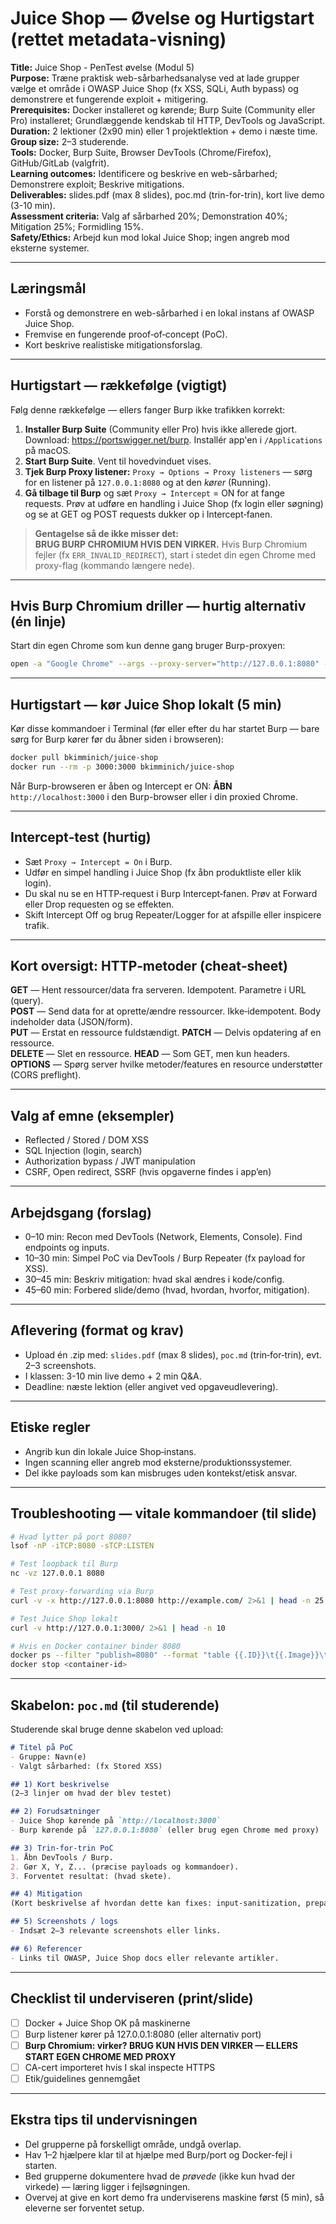 # Juice Shop — Øvelse og Hurtigstart (rettet metadata-visning)

**Title:** Juice Shop - PenTest øvelse (Modul 5)  
**Purpose:** Træne praktisk web-sårbarhedsanalyse ved at lade grupper vælge et område i OWASP Juice Shop (fx XSS, SQLi, Auth bypass) og demonstrere et fungerende exploit + mitigering.  
**Prerequisites:** Docker installeret og kørende; Burp Suite (Community eller Pro) installeret; Grundlæggende kendskab til HTTP, DevTools og JavaScript.  
**Duration:** 2 lektioner (2x90 min) eller 1 projektlektion + demo i næste time.  
**Group size:** 2–3 studerende.  
**Tools:** Docker, Burp Suite, Browser DevTools (Chrome/Firefox), GitHub/GitLab (valgfrit).  
**Learning outcomes:** Identificere og beskrive en web-sårbarhed; Demonstrere exploit; Beskrive mitigations.  
**Deliverables:** slides.pdf (max 8 slides), poc.md (trin-for-trin), kort live demo (3-10 min).  
**Assessment criteria:** Valg af sårbarhed 20%; Demonstration 40%; Mitigation 25%; Formidling 15%.  
**Safety/Ethics:** Arbejd kun mod lokal Juice Shop; ingen angreb mod eksterne systemer.

---

## Læringsmål
- Forstå og demonstrere en web-sårbarhed i en lokal instans af OWASP Juice Shop.  
- Fremvise en fungerende proof‑of‑concept (PoC).  
- Kort beskrive realistiske mitigationsforslag.

---

## Hurtigstart — rækkefølge (vigtigt)
Følg denne rækkefølge — ellers fanger Burp ikke trafikken korrekt:

1. **Installer Burp Suite** (Community eller Pro) hvis ikke allerede gjort. Download: https://portswigger.net/burp. Installér app'en i `/Applications` på macOS.  
2. **Start Burp Suite**. Vent til hovedvinduet vises.  
3. **Tjek Burp Proxy listener:** `Proxy → Options → Proxy listeners` — sørg for en listener på `127.0.0.1:8080` og at den *kører* (Running). 
4. **Gå tilbage til Burp** og sæt `Proxy → Intercept` = ON for at fange requests. Prøv at udføre en handling i Juice Shop (fx login eller søgning) og se at GET og POST requests dukker op i Intercept‑fanen.

> **Gentagelse så de ikke misser det:**  
> **BRUG BURP CHROMIUM HVIS DEN VIRKER.** Hvis Burp Chromium fejler (fx `ERR_INVALID_REDIRECT`), start i stedet din egen Chrome med proxy-flag (kommando længere nede).

---

## Hvis Burp Chromium driller — hurtig alternativ (én linje)
Start din egen Chrome som kun denne gang bruger Burp-proxyen:
```bash
open -a "Google Chrome" --args --proxy-server="http://127.0.0.1:8080" --user-data-dir="/tmp/chrome-burp"
```

---

## Hurtigstart — kør Juice Shop lokalt (5 min)
Kør disse kommandoer i Terminal (før eller efter du har startet Burp — bare sørg for Burp kører før du åbner siden i browseren):
```bash
docker pull bkimminich/juice-shop
docker run --rm -p 3000:3000 bkimminich/juice-shop
```
Når Burp-browseren er åben og Intercept er ON: **ÅBN** `http://localhost:3000` i den Burp-browser eller i din proxied Chrome.

---

## Intercept‑test (hurtig)
- Sæt `Proxy → Intercept = On` i Burp.  
- Udfør en simpel handling i Juice Shop (fx åbn produktliste eller klik login).  
- Du skal nu se en HTTP‑request i Burp Intercept‑fanen. Prøv at Forward eller Drop requesten og se effekten.  
- Skift Intercept Off og brug Repeater/Logger for at afspille eller inspicere trafik.

---

## Kort oversigt: HTTP‑metoder (cheat‑sheet)
**GET** — Hent ressourcer/data fra serveren. Idempotent. Parametre i URL (query).  
**POST** — Send data for at oprette/ændre ressourcer. Ikke‑idempotent. Body indeholder data (JSON/form).  
**PUT** — Erstat en ressource fuldstændigt. 
**PATCH** — Delvis opdatering af en ressource.  
**DELETE** — Slet en ressource. 
**HEAD** — Som GET, men kun headers.  
**OPTIONS** — Spørg server hvilke metoder/features en resource understøtter (CORS preflight).

---

## Valg af emne (eksempler)
- Reflected / Stored / DOM XSS  
- SQL Injection (login, search)  
- Authorization bypass / JWT manipulation  
- CSRF, Open redirect, SSRF (hvis opgaverne findes i app’en)

---

## Arbejdsgang (forslag)
- 0–10 min: Recon med DevTools (Network, Elements, Console). Find endpoints og inputs.  
- 10–30 min: Simpel PoC via DevTools / Burp Repeater (fx payload for XSS).  
- 30–45 min: Beskriv mitigation: hvad skal ændres i kode/config.  
- 45–60 min: Forbered slide/demo (hvad, hvordan, hvorfor, mitigation).

---

## Aflevering (format og krav)
- Upload én .zip med: `slides.pdf` (max 8 slides), `poc.md` (trin‑for‑trin), evt. 2–3 screenshots.  
- I klassen: 3-10 min live demo + 2 min Q&A.  
- Deadline: næste lektion (eller angivet ved opgaveudlevering).

---

## Etiske regler
- Angrib kun din lokale Juice Shop‑instans.  
- Ingen scanning eller angreb mod eksterne/produktionssystemer.  
- Del ikke payloads som kan misbruges uden kontekst/etisk ansvar.

---

## Troubleshooting — vitale kommandoer (til slide)
```bash
# Hvad lytter på port 8080?
lsof -nP -iTCP:8080 -sTCP:LISTEN

# Test loopback til Burp
nc -vz 127.0.0.1 8080

# Test proxy-forwarding via Burp
curl -v -x http://127.0.0.1:8080 http://example.com/ 2>&1 | head -n 25

# Test Juice Shop lokalt
curl -v http://127.0.0.1:3000/ 2>&1 | head -n 10

# Hvis en Docker container binder 8080
docker ps --filter "publish=8080" --format "table {{.ID}}\t{{.Image}}\t{{.Ports}}"
docker stop <container-id>
```

---

## Skabelon: `poc.md` (til studerende)
Studerende skal bruge denne skabelon ved upload:

```markdown
# Titel på PoC
- Gruppe: Navn(e)
- Valgt sårbarhed: (fx Stored XSS)

## 1) Kort beskrivelse
(2–3 linjer om hvad der blev testet)

## 2) Forudsætninger
- Juice Shop kørende på `http://localhost:3000`
- Burp kørende på `127.0.0.1:8080` (eller brug egen Chrome med proxy)

## 3) Trin-for-trin PoC
1. Åbn DevTools / Burp.  
2. Gør X, Y, Z... (præcise payloads og kommandoer).  
3. Forventet resultat: (hvad skete).

## 4) Mitigation
(Kort beskrivelse af hvordan dette kan fixes: input-sanitization, prepared statements, CSP osv.)

## 5) Screenshots / logs
- Indsæt 2–3 relevante screenshots eller links.

## 6) Referencer
- Links til OWASP, Juice Shop docs eller relevante artikler.
```

---

## Checklist til underviseren (print/slide)
- [ ] Docker + Juice Shop OK på maskinerne  
- [ ] Burp listener kører på 127.0.0.1:8080 (eller alternativ port)  
- [ ] **Burp Chromium: virker? BRUG KUN HVIS DEN VIRKER — ELLERS START EGEN CHROME MED PROXY**  
- [ ] CA-cert importeret hvis I skal inspecte HTTPS  
- [ ] Etik/guidelines gennemgået

---

## Ekstra tips til undervisningen
- Del grupperne på forskelligt område, undgå overlap.  
- Hav 1–2 hjælpere klar til at hjælpe med Burp/port og Docker-fejl i starten.  
- Bed grupperne dokumentere hvad de *prøvede* (ikke kun hvad der virkede) — læring ligger i fejlsøgningen.  
- Overvej at give en kort demo fra underviserens maskine først (5 min), så eleverne ser forventet setup.
